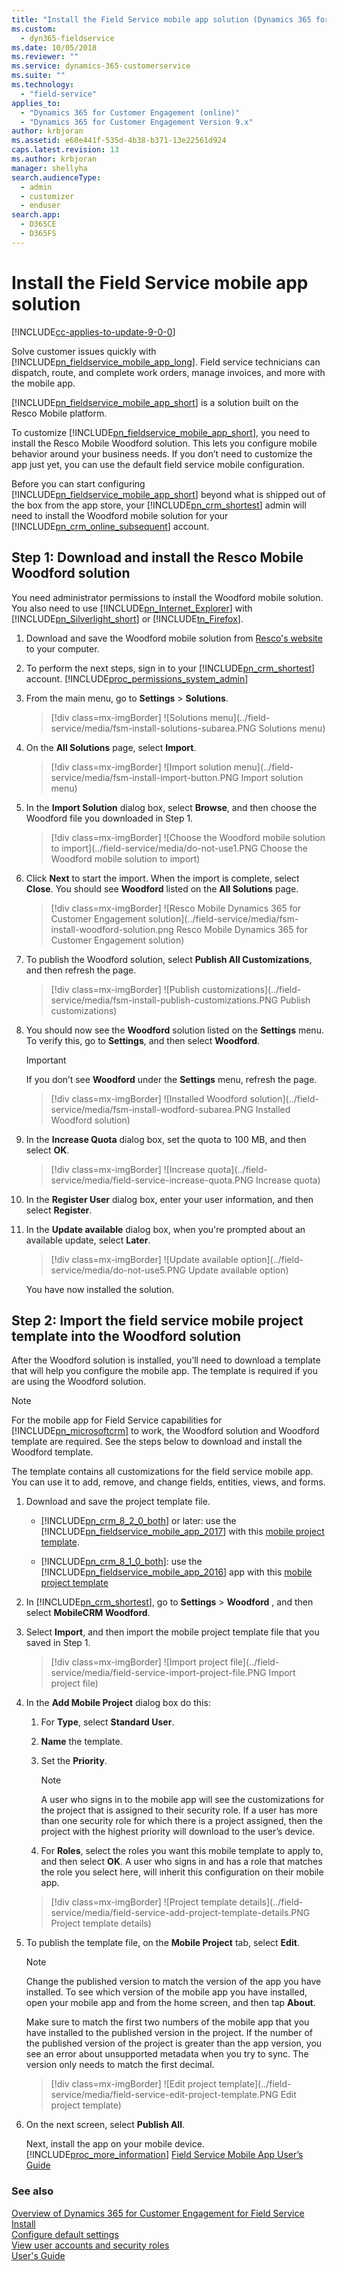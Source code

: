 ```yaml
---
title: "Install the Field Service mobile app solution (Dynamics 365 for Customer Engagement for Field Service) | MicrosoftDocs"
ms.custom: 
  - dyn365-fieldservice
ms.date: 10/05/2018
ms.reviewer: ""
ms.service: dynamics-365-customerservice
ms.suite: ""
ms.technology: 
  - "field-service"
applies_to: 
  - "Dynamics 365 for Customer Engagement (online)"
  - "Dynamics 365 for Customer Engagement Version 9.x"
author: krbjoran
ms.assetid: e60e441f-535d-4b38-b371-13e22561d924
caps.latest.revision: 13
ms.author: krbjoran
manager: shellyha
search.audienceType: 
  - admin
  - customizer
  - enduser
search.app: 
  - D365CE
  - D365FS
---
```

# Install the Field Service mobile app solution

[!INCLUDE[cc-applies-to-update-9-0-0](../includes/cc_applies_to_update_9_0_0.md)]

Solve customer issues quickly with [!INCLUDE[pn_fieldservice_mobile_app_long](../includes/pn-fieldservice-mobile-app-long.md)]. Field service technicians can dispatch, route, and complete work orders, manage invoices, and more with the mobile app.  
  
 [!INCLUDE[pn_fieldservice_mobile_app_short](../includes/pn-fieldservice-mobile-app-short.md)] is a solution built on the Resco Mobile platform. 
  
To customize [!INCLUDE[pn_fieldservice_mobile_app_short](../includes/pn-fieldservice-mobile-app-short.md)], you need to install the Resco Mobile Woodford solution. This lets you configure mobile behavior around your business needs. If you don’t need to customize the app just yet, you can  use the default field service mobile configuration.  
  
Before you can start configuring [!INCLUDE[pn_fieldservice_mobile_app_short](../includes/pn-fieldservice-mobile-app-short.md)] beyond what is shipped out of the box from the app store, your [!INCLUDE[pn_crm_shortest](../includes/pn-crm-shortest.md)] admin will need to install the Woodford mobile solution for your [!INCLUDE[pn_crm_online_subsequent](../includes/pn-crm-online-subsequent.md)] account.  
  
<a name=bkmk_step1 ></a>   
## Step 1: Download and install the Resco Mobile Woodford solution  
 You need administrator permissions to install the Woodford mobile solution. You also need to use [!INCLUDE[pn_Internet_Explorer](../includes/pn-internet-explorer.md)] with [!INCLUDE[pn_Silverlight_short](../includes/pn-silverlight-short.md)] or [!INCLUDE[tn_Firefox](../includes/tn-firefox.md)].  
  
1. Download and save the Woodford mobile solution from [Resco's website](http://go.microsoft.com/fwlink/p/?LinkId=808248) to your computer.  
  
2. To perform the next steps, sign in to your [!INCLUDE[pn_crm_shortest](../includes/pn-crm-shortest.md)] account. [!INCLUDE[proc_permissions_system_admin](../includes/proc-permissions-system-admin.md)]  
  
3. From the main menu, go to **Settings** > **Solutions**. 

    > [!div class=mx-imgBorder]
    > ![Solutions menu](../field-service/media/fsm-install-solutions-subarea.PNG Solutions menu)  
  
4. On the **All Solutions** page, select **Import**.  

    > [!div class=mx-imgBorder]
    > ![Import solution menu](../field-service/media/fsm-install-import-button.PNG Import solution menu)  
  
5. In the **Import Solution** dialog box, select **Browse**, and then choose the Woodford file you downloaded in Step 1. 

    > [!div class=mx-imgBorder]
    > ![Choose the Woodford mobile solution to import](../field-service/media/do-not-use1.PNG Choose the Woodford mobile solution to import)  
  
6. Click **Next** to start the import. When the import is complete, select **Close**. You should see **Woodford** listed on the **All Solutions** page.  

   > [!div class=mx-imgBorder]
   > ![Resco Mobile Dynamics 365 for Customer Engagement solution](../field-service/media/fsm-install-woodford-solution.png Resco Mobile Dynamics 365 for Customer Engagement solution)  
  
7. To publish the Woodford solution, select **Publish All Customizations**, and then refresh the page.  
   > [!div class=mx-imgBorder]
   > ![Publish customizations](../field-service/media/fsm-install-publish-customizations.PNG Publish customizations)  
  
8. You should now see the **Woodford** solution listed on the **Settings** menu. To verify this, go to **Settings**, and then select **Woodford**.  
  
   > [!IMPORTANT]
   >  If you don’t see **Woodford** under the **Settings** menu, refresh the page.  
  
   > [!div class=mx-imgBorder]
   > ![Installed Woodford solution](../field-service/media/fsm-install-wodford-subarea.PNG Installed Woodford solution)  
  
9. In the **Increase Quota** dialog box, set the quota to 100 MB, and then select **OK**. 

   > [!div class=mx-imgBorder]
   > ![Increase quota](../field-service/media/field-service-increase-quota.PNG Increase quota)  
  
10. In the **Register User** dialog box, enter your user information, and then select **Register**.  
  
11. In the **Update available** dialog box, when you're prompted about an available update, select **Later**.  
  
    > [!div class=mx-imgBorder]
    > ![Update available option](../field-service/media/do-not-use5.PNG Update available option)  
  
     You have now installed the solution.  
  
<a name=bkmk_step2></a>   
## Step 2: Import the field service mobile project template into the Woodford solution  
 After the Woodford solution is installed, you’ll need to download a template that will help you configure the mobile app. The template is required if you are using the Woodford solution.  
  
> [!NOTE]
>  For the mobile app for Field Service capabilities for [!INCLUDE[pn_microsoftcrm](../includes/pn-microsoftcrm.md)] to work, the Woodford solution and Woodford template  are required. See the steps below to download and install the Woodford template.  
  
 The template contains all customizations for the field service mobile app. You can use it to add, remove, and change fields, entities, views, and forms.  
  
1. Download and save the project template file.  
  
   - [!INCLUDE[pn_crm_8_2_0_both](../includes/pn-crm-8-2-0-both.md)] or later: use the [!INCLUDE[pn_fieldservice_mobile_app_2017](../includes/pn-fieldservice-mobile-app-2017.md)] with this [mobile project template](https://go.microsoft.com/fwlink/p/?linkid=836310).
  
   - [!INCLUDE[pn_crm_8_1_0_both](../includes/pn-crm-8-1-0-both.md)]: use the [!INCLUDE[pn_fieldservice_mobile_app_2016](../includes/pn-fieldservice-mobile-app-2016.md)] app with this  [mobile project template](http://go.microsoft.com/fwlink/p/?LinkId=808250)  

  
2. In [!INCLUDE[pn_crm_shortest](../includes/pn-crm-shortest.md)], go to **Settings** > **Woodford** , and then select **MobileCRM Woodford**.  
  
3. Select **Import**, and then import the mobile project template file that you saved in Step 1.  
  
   > [!div class=mx-imgBorder]
   > ![Import project file](../field-service/media/field-service-import-project-file.PNG Import project file)  
  
4. In the **Add Mobile Project** dialog box do this:  
  
   1.  For **Type**, select **Standard User**.  
  
   2. **Name** the template.  
  
   3.  Set the **Priority**.  
  
       > [!NOTE]
       >  A user who signs in to the mobile app will see the customizations for the project that is assigned to their security role. If a user has more than one security role for which there is a project assigned, then the project with the highest priority will download to the user’s device.  
  
   4.  For **Roles**, select the roles you want this mobile template to apply to, and then select **OK**. A user who signs in and has a role that matches the role you select here, will inherit this configuration on their mobile app.  
  
   > [!div class=mx-imgBorder]
   > ![Project template details](../field-service/media/field-service-add-project-template-details.PNG Project template details)  
  
5. To publish the template file, on the **Mobile Project** tab, select **Edit**.  
  
   > [!NOTE]
   >  Change the published version to match the version of the app you have installed. To see which version of the mobile app you have installed, open your mobile app and from the home screen, and then tap **About**.  
   >   
   >  Make sure to match the first two numbers of the mobile app that you have installed to the published version in the project. If the number of the published version of the project is greater than the app version, you see an error about unsupported metadata  when you try to sync. The version only needs to match the first decimal.  
  
   > [!div class=mx-imgBorder]
   > ![Edit project template](../field-service/media/field-service-edit-project-template.PNG Edit project template)  
  
6. On the next screen, select **Publish All**.  
  
   Next, install the app on your mobile device. [!INCLUDE[proc_more_information](../includes/proc-more-information.md)] [Field Service Mobile App User’s Guide](../field-service/field-service-mobile-app-user-guide.md)  
  
### See also  
 [Overview of Dynamics 365 for Customer Engagement for Field Service](../field-service/overview.md)   
 [Install](../field-service/install-field-service.md)   
 [Configure default settings](../field-service/configure-default-settings.md)   
 [View user accounts and security roles](../field-service/view-user-accounts-security-roles.md)<br>
 [User's Guide](../field-service/user-guide.md)  
